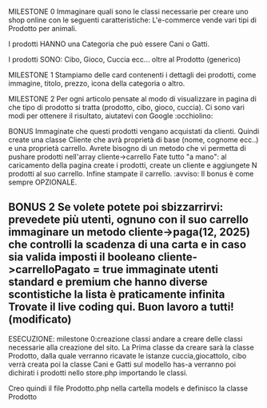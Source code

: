 
 MILESTONE 0
Immaginare quali sono le classi necessarie per creare uno shop online con le seguenti caratteristiche:
L'e-commerce vende vari tipi di Prodotto per animali.

I prodotti HANNO una Categoria che può essere Cani o Gatti.

I prodotti SONO: Cibo, Gioco, Cuccia ecc... oltre al Prodotto (generico)

 MILESTONE 1
Stampiamo delle card contenenti i dettagli dei prodotti, come immagine, titolo, prezzo, icona della categoria o altro.

 MILESTONE 2
Per ogni articolo pensate al modo di visualizzare in pagina di che tipo di prodotto si tratta (prodotto, cibo, gioco, cuccia). Ci sono vari modi per ottenere il risultato, aiutatevi con Google :occhiolino:

 BONUS
Immaginate che questi prodotti vengano acquistati da clienti.
Quindi create una classe Cliente che avrà proprietà di base (nome, cognome ecc..) e una proprietà carrello.
Avrete bisogno di un metodo che vi permetta di pushare prodotti nell'array cliente->carrello
Fate tutto "a mano": al caricamento della pagina create i prodotti, create un cliente e aggiungete N prodotti al suo carrello. Infine stampate il carrello.
:avviso: Il bonus è come sempre OPZIONALE.

 BONUS 2
Se volete potete poi sbizzarrirvi:
prevedete più utenti, ognuno con il suo carrello
immaginare un metodo cliente->paga(12, 2025) che controlli la scadenza di una carta e in caso sia valida imposti il booleano cliente->carrelloPagato = true
immaginate utenti standard e premium che hanno diverse scontistiche
la lista è praticamente infinita
Trovate il live coding qui.
Buon lavoro a tutti! (modificato) 
-----------------------
ESECUZIONE:
milestone 0:creazione classi 
andare a creare delle classi necessarie alla creazione del sito.
La Prima classe da creare sarà la classe Prodotto, dalla quale verranno ricavate le istanze cuccia,giocattolo, cibo 
verrà creata poi la classe Cani e Gatti sul modello has-a
verranno poi dichirati i prodotti nello store.php importando le classi.

Creo quindi il file Prodotto.php nella cartella models
e definisco la classe Prodotto 

